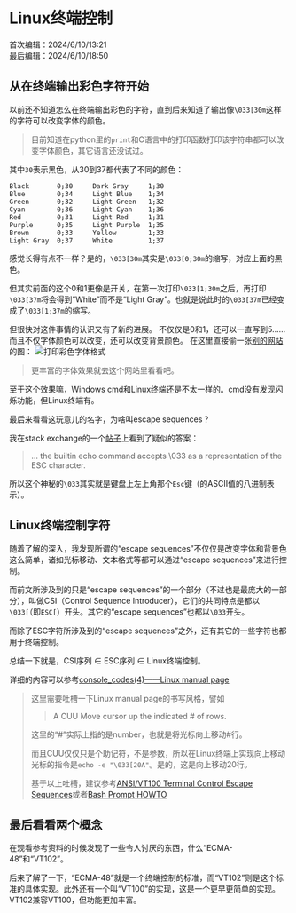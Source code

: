 # Linux终端控制
首次编辑：2024/6/10/13:21  
最后编辑：2024/6/10/18:50

## 从在终端输出彩色字符开始
以前还不知道怎么在终端输出彩色的字符，直到后来知道了输出像`\033[30m`这样的字符可以改变字体的颜色。
> 目前知道在python里的`print`和C语言中的打印函数打印该字符串都可以改变字体颜色，其它语言还没试过。

其中`30`表示黑色，从30到37都代表了不同的颜色：
```comment
Black       0;30     Dark Gray     1;30
Blue        0;34     Light Blue    1;34
Green       0;32     Light Green   1;32
Cyan        0;36     Light Cyan    1;36
Red         0;31     Light Red     1;31
Purple      0;35     Light Purple  1;35
Brown       0;33     Yellow        1;33
Light Gray  0;37     White         1;37
```
感觉长得有点不一样？是的，`\033[30m`其实是`\033[0;30m`的缩写，对应上面的黑色。

但其实前面的这个0和1更像是开关，在第一次打印`\033[1;30m`之后，再打印`\033[37m`将会得到“White”而不是“Light Gray”。也就是说此时的`\033[37m`已经变成了`\033[1;37m`的缩写。

但很快对这件事情的认识又有了新的进展。
不仅仅是0和1，还可以一直写到5……而且不仅字体颜色可以改变，还可以改变背景颜色。
在这里直接偷一张[别的网站](https://stackabuse.com/how-to-print-colored-text-in-python/)的图：
![打印彩色字体格式](https://stackabuse.s3.amazonaws.com/media/how-to-print-colored-text-in-python-01.jpg)
> 更丰富的字体效果就去这个网站里看看吧。

至于这个效果嘛，Windows cmd和Linux终端还是不太一样的。cmd没有发现闪烁功能，但Linux终端有。

最后来看看这玩意儿的名字，为啥叫escape sequences？

我在stack exchange的一个[帖子](https://askubuntu.com/questions/831971/what-type-of-sequences-are-escape-sequences-starting-with-033)上看到了疑似的答案：

> ... the builtin echo command accepts \033 as a representation of the ESC character.

所以这个神秘的`\033`其实就是键盘上左上角那个`Esc`键（的ASCII值的八进制表示）。

## Linux终端控制字符
随着了解的深入，我发现所谓的“escape sequences”不仅仅是改变字体和背景色这么简单，诸如光标移动、文本格式等都可以通过“escape sequences”来进行控制。

而前文所涉及到的只是“escape sequences”的一个部分（不过也是最庞大的一部分），叫做CSI（Control Sequence Introducer），它们的共同特点是都以`\033[`（即`ESC[`）开头。其它的“escape sequences”也都以`\033`开头。

而除了ESC字符所涉及到的“escape sequences”之外，还有其它的一些字符也都用于终端控制。

总结一下就是，CSI序列 ∈ ESC序列 ∈ Linux终端控制。

详细的内容可以参考[console_codes(4)——Linux manual page](https://man7.org/linux/man-pages/man4/console_codes.4.html)
> 这里需要吐槽一下Linux manual page的书写风格，譬如
> 
> > A   CUU       Move cursor up the indicated # of rows.
> 
> 这里的“#”实际上指的是number，也就是将光标向上移动#行。
>
> 而且CUU仅仅只是个助记符，不是参数，所以在Linux终端上实现向上移动光标的指令是`echo -e "\033[20A"`。是的，这是向上移动20行。
> 
> 基于以上吐槽，建议参考[ANSI/VT100 Terminal Control Escape Sequences](https://www2.ccs.neu.edu/research/gpc/VonaUtils/vona/terminal/vtansi.htm)或者[Bash Prompt HOWTO](https://tldp.org/HOWTO/Bash-Prompt-HOWTO/c327.html)

## 最后看看两个概念
在观看参考资料的时候发现了一些令人讨厌的东西，什么“ECMA-48”和“VT102”。

后来了解了一下，“ECMA-48”就是一个终端控制的标准，而“VT102”则是这个标准的具体实现。此外还有一个叫“VT100”的实现，这是一个更早更简单的实现。VT102兼容VT100，但功能更加丰富。
